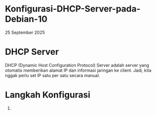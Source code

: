 # Konfigurasi-DHCP-Server-pada-Debian-10
25 September 2025  

# DHCP Server
  DHCP (Dynamic Host Configuration Protocol) Server adalah server yang otomatis memberikan alamat IP dan informasi jaringan ke client. Jadi, kita nggak perlu set IP satu per satu secara manual.  
    
# Langkah Konfigurasi  
  1. 
